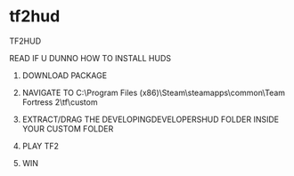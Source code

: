 tf2hud
======

TF2HUD

READ IF U DUNNO HOW TO INSTALL HUDS

1) DOWNLOAD PACKAGE

2) NAVIGATE TO C:\Program Files (x86)\Steam\steamapps\common\Team Fortress 2\tf\custom

3) EXTRACT/DRAG THE DEVELOPINGDEVELOPERSHUD FOLDER INSIDE YOUR CUSTOM FOLDER

4) PLAY TF2

5) WIN
